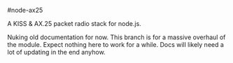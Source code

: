 #node-ax25

A KISS &amp; AX.25 packet radio stack for node.js.

Nuking old documentation for now.  This branch is for a massive overhaul of the
module.  Expect nothing here to work for a while.  Docs will likely need a lot
of updating in the end anyhow.
